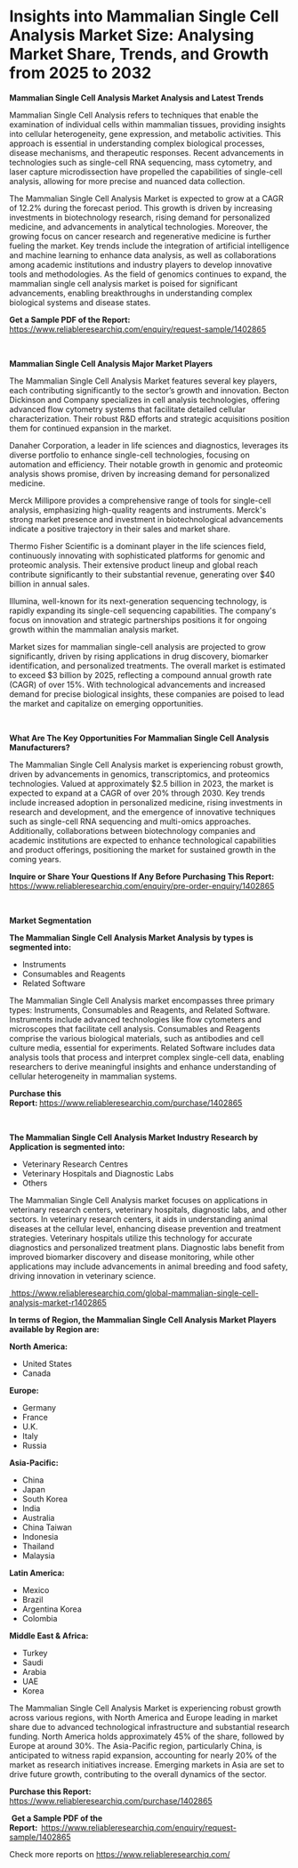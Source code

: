 <p><h1>Insights into Mammalian Single Cell Analysis Market Size: Analysing Market Share, Trends, and Growth from 2025 to 2032</h1></p><p><strong>Mammalian Single Cell Analysis Market Analysis and Latest Trends</strong></p>
<p><p>Mammalian Single Cell Analysis refers to techniques that enable the examination of individual cells within mammalian tissues, providing insights into cellular heterogeneity, gene expression, and metabolic activities. This approach is essential in understanding complex biological processes, disease mechanisms, and therapeutic responses. Recent advancements in technologies such as single-cell RNA sequencing, mass cytometry, and laser capture microdissection have propelled the capabilities of single-cell analysis, allowing for more precise and nuanced data collection.</p><p>The Mammalian Single Cell Analysis Market is expected to grow at a CAGR of 12.2% during the forecast period. This growth is driven by increasing investments in biotechnology research, rising demand for personalized medicine, and advancements in analytical technologies. Moreover, the growing focus on cancer research and regenerative medicine is further fueling the market. Key trends include the integration of artificial intelligence and machine learning to enhance data analysis, as well as collaborations among academic institutions and industry players to develop innovative tools and methodologies. As the field of genomics continues to expand, the mammalian single cell analysis market is poised for significant advancements, enabling breakthroughs in understanding complex biological systems and disease states.</p></p>
<p><strong>Get a Sample PDF of the Report:&nbsp;</strong> <a href="https://www.reliableresearchiq.com/enquiry/request-sample/1402865?utm_campaign=1137&utm_medium=2&utm_source=Github&utm_content=ia&utm_term=12012025&utm_id=mammalian-single-cell-analysis">https://www.reliableresearchiq.com/enquiry/request-sample/1402865</a></p>
<p>&nbsp;</p>
<p><strong>Mammalian Single Cell Analysis Major Market Players</strong></p>
<p><p>The Mammalian Single Cell Analysis Market features several key players, each contributing significantly to the sector’s growth and innovation. Becton Dickinson and Company specializes in cell analysis technologies, offering advanced flow cytometry systems that facilitate detailed cellular characterization. Their robust R&D efforts and strategic acquisitions position them for continued expansion in the market.</p><p>Danaher Corporation, a leader in life sciences and diagnostics, leverages its diverse portfolio to enhance single-cell technologies, focusing on automation and efficiency. Their notable growth in genomic and proteomic analysis shows promise, driven by increasing demand for personalized medicine.</p><p>Merck Millipore provides a comprehensive range of tools for single-cell analysis, emphasizing high-quality reagents and instruments. Merck's strong market presence and investment in biotechnological advancements indicate a positive trajectory in their sales and market share.</p><p>Thermo Fisher Scientific is a dominant player in the life sciences field, continuously innovating with sophisticated platforms for genomic and proteomic analysis. Their extensive product lineup and global reach contribute significantly to their substantial revenue, generating over $40 billion in annual sales.</p><p>Illumina, well-known for its next-generation sequencing technology, is rapidly expanding its single-cell sequencing capabilities. The company's focus on innovation and strategic partnerships positions it for ongoing growth within the mammalian analysis market.</p><p>Market sizes for mammalian single-cell analysis are projected to grow significantly, driven by rising applications in drug discovery, biomarker identification, and personalized treatments. The overall market is estimated to exceed $3 billion by 2025, reflecting a compound annual growth rate (CAGR) of over 15%. With technological advancements and increased demand for precise biological insights, these companies are poised to lead the market and capitalize on emerging opportunities.</p></p>
<p>&nbsp;</p>
<p><strong>What Are The Key Opportunities For Mammalian Single Cell Analysis Manufacturers?</strong></p>
<p><p>The Mammalian Single Cell Analysis market is experiencing robust growth, driven by advancements in genomics, transcriptomics, and proteomics technologies. Valued at approximately $2.5 billion in 2023, the market is expected to expand at a CAGR of over 20% through 2030. Key trends include increased adoption in personalized medicine, rising investments in research and development, and the emergence of innovative techniques such as single-cell RNA sequencing and multi-omics approaches. Additionally, collaborations between biotechnology companies and academic institutions are expected to enhance technological capabilities and product offerings, positioning the market for sustained growth in the coming years.</p></p>
<p><strong>Inquire or Share Your Questions If Any Before Purchasing This Report:</strong> <a href="https://www.reliableresearchiq.com/enquiry/pre-order-enquiry/1402865?utm_campaign=1137&utm_medium=2&utm_source=Github&utm_content=ia&utm_term=12012025&utm_id=mammalian-single-cell-analysis">https://www.reliableresearchiq.com/enquiry/pre-order-enquiry/1402865</a></p>
<p>&nbsp;</p>
<p><strong>Market Segmentation</strong></p>
<p><strong>The Mammalian Single Cell Analysis Market Analysis by types is segmented into:</strong></p>
<p><ul><li>Instruments</li><li>Consumables and Reagents</li><li>Related Software</li></ul></p>
<p><p>The Mammalian Single Cell Analysis market encompasses three primary types: Instruments, Consumables and Reagents, and Related Software. Instruments include advanced technologies like flow cytometers and microscopes that facilitate cell analysis. Consumables and Reagents comprise the various biological materials, such as antibodies and cell culture media, essential for experiments. Related Software includes data analysis tools that process and interpret complex single-cell data, enabling researchers to derive meaningful insights and enhance understanding of cellular heterogeneity in mammalian systems.</p></p>
<p><strong>Purchase this Report:&nbsp;</strong><a href="https://www.reliableresearchiq.com/purchase/1402865?utm_campaign=1137&utm_medium=2&utm_source=Github&utm_content=ia&utm_term=12012025&utm_id=mammalian-single-cell-analysis">https://www.reliableresearchiq.com/purchase/1402865</a></p>
<p>&nbsp;</p>
<p><strong>The Mammalian Single Cell Analysis Market Industry Research by Application is segmented into:</strong></p>
<p><ul><li>Veterinary Research Centres</li><li>Veterinary Hospitals and Diagnostic Labs</li><li>Others</li></ul></p>
<p><p>The Mammalian Single Cell Analysis market focuses on applications in veterinary research centers, veterinary hospitals, diagnostic labs, and other sectors. In veterinary research centers, it aids in understanding animal diseases at the cellular level, enhancing disease prevention and treatment strategies. Veterinary hospitals utilize this technology for accurate diagnostics and personalized treatment plans. Diagnostic labs benefit from improved biomarker discovery and disease monitoring, while other applications may include advancements in animal breeding and food safety, driving innovation in veterinary science.</p></p>
<p><a href="https://www.reliableresearchiq.com/global-mammalian-single-cell-analysis-market-r1402865?utm_campaign=1137&utm_medium=2&utm_source=Github&utm_content=ia&utm_term=12012025&utm_id=mammalian-single-cell-analysis">&nbsp;https://www.reliableresearchiq.com/global-mammalian-single-cell-analysis-market-r1402865</a></p>
<p><strong>In terms of Region, the Mammalian Single Cell Analysis Market Players available by Region are:</strong></p>
<p>
    <p> <strong> North America: </strong>
        <ul>
            <li>United States</li>
            <li>Canada</li>
        </ul>
        </p> 
    <p> <strong> Europe: </strong>
        <ul>
            <li>Germany</li>
            <li>France</li>
            <li>U.K.</li>
            <li>Italy</li>
            <li>Russia</li>
        </ul>
        </p> 
    <p> <strong> Asia-Pacific: </strong>
        <ul>
            <li>China</li>
            <li>Japan</li>
            <li>South Korea</li>
            <li>India</li>
            <li>Australia</li>
            <li>China Taiwan</li>
            <li>Indonesia</li>
            <li>Thailand</li>
            <li>Malaysia</li>
        </ul>
        </p> 
    <p> <strong> Latin America: </strong>
        <ul>
            <li>Mexico</li>
            <li>Brazil</li>
            <li>Argentina Korea</li>
            <li>Colombia</li>
        </ul>
        </p> 
    <p> <strong> Middle East & Africa: </strong>
        <ul>
            <li>Turkey</li>
            <li>Saudi</li>
            <li>Arabia</li>
            <li>UAE</li>
            <li>Korea</li>
        </ul>
    </p>
    </p>
<p><p>The Mammalian Single Cell Analysis Market is experiencing robust growth across various regions, with North America and Europe leading in market share due to advanced technological infrastructure and substantial research funding. North America holds approximately 45% of the share, followed by Europe at around 30%. The Asia-Pacific region, particularly China, is anticipated to witness rapid expansion, accounting for nearly 20% of the market as research initiatives increase. Emerging markets in Asia are set to drive future growth, contributing to the overall dynamics of the sector.</p></p>
<p><strong>Purchase this Report: </strong><a href="https://www.reliableresearchiq.com/purchase/1402865?utm_campaign=1137&utm_medium=2&utm_source=Github&utm_content=ia&utm_term=12012025&utm_id=mammalian-single-cell-analysis">https://www.reliableresearchiq.com/purchase/1402865</a></p>
<p>&nbsp;<strong>Get a Sample PDF of the Report:&nbsp;&nbsp;</strong><a href="https://www.reliableresearchiq.com/enquiry/request-sample/1402865?utm_campaign=1137&utm_medium=2&utm_source=Github&utm_content=ia&utm_term=12012025&utm_id=mammalian-single-cell-analysis">https://www.reliableresearchiq.com/enquiry/request-sample/1402865</a></p>
<p><strong></strong></p>
<p>Check more reports on <a href="https://www.reliableresearchiq.com/?utm_campaign=1137&utm_medium=2&utm_source=Github&utm_content=ia&utm_term=12012025&utm_id=mammalian-single-cell-analysis">https://www.reliableresearchiq.com/</a></p>